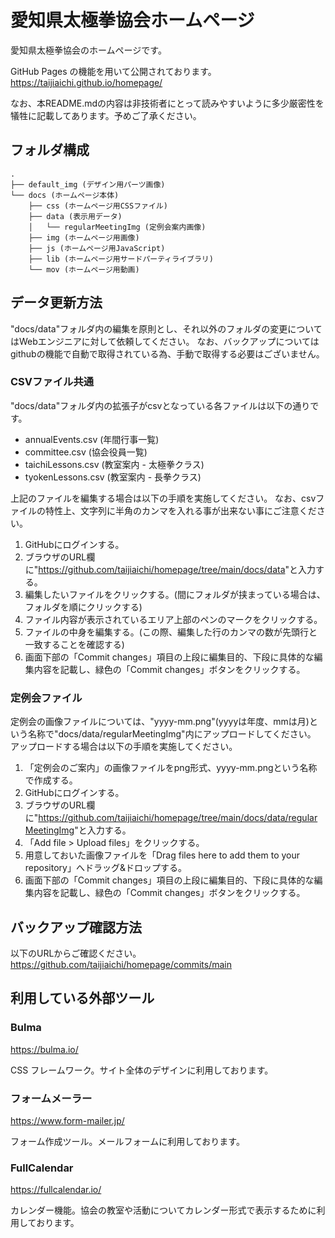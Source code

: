 # 愛知県太極拳協会ホームページ

愛知県太極拳協会のホームページです。

GitHub Pages の機能を用いて公開されております。
<https://taijiaichi.github.io/homepage/>

なお、本README.mdの内容は非技術者にとって読みやすいように多少厳密性を犠牲に記載してあります。予めご了承ください。

## フォルダ構成

```text
.
├── default_img (デザイン用パーツ画像)
└── docs (ホームページ本体)
    ├── css (ホームページ用CSSファイル)
    ├── data (表示用データ)
    │   └── regularMeetingImg (定例会案内画像)
    ├── img (ホームページ用画像)
    ├── js (ホームページ用JavaScript)
    ├── lib (ホームページ用サードパーティライブラリ)
    └── mov (ホームページ用動画)
```

## データ更新方法

"docs/data"フォルダ内の編集を原則とし、それ以外のフォルダの変更についてはWebエンジニアに対して依頼してください。
なお、バックアップについてはgithubの機能で自動で取得されている為、手動で取得する必要はございません。

### CSVファイル共通

"docs/data"フォルダ内の拡張子がcsvとなっている各ファイルは以下の通りです。

+ annualEvents.csv (年間行事一覧)
+ committee.csv (協会役員一覧)
+ taichiLessons.csv (教室案内 - 太極拳クラス)
+ tyokenLessons.csv (教室案内 - 長拳クラス)

上記のファイルを編集する場合は以下の手順を実施してください。
なお、csvファイルの特性上、文字列に半角のカンマを入れる事が出来ない事にご注意ください。

1. GitHubにログインする。
1. ブラウザのURL欄に"<https://github.com/taijiaichi/homepage/tree/main/docs/data>"と入力する。
1. 編集したいファイルをクリックする。(間にフォルダが挟まっている場合は、フォルダを順にクリックする)
1. ファイル内容が表示されているエリア上部のペンのマークをクリックする。
1. ファイルの中身を編集する。(この際、編集した行のカンマの数が先頭行と一致することを確認する)
1. 画面下部の「Commit changes」項目の上段に編集目的、下段に具体的な編集内容を記載し、緑色の「Commit changes」ボタンをクリックする。

### 定例会ファイル

定例会の画像ファイルについては、"yyyy-mm.png"(yyyyは年度、mmは月)という名称で"docs/data/regularMeetingImg"内にアップロードしてください。
アップロードする場合は以下の手順を実施してください。

1. 「定例会のご案内」の画像ファイルをpng形式、yyyy-mm.pngという名称で作成する。
1. GitHubにログインする。
1. ブラウザのURL欄に"<https://github.com/taijiaichi/homepage/tree/main/docs/data/regularMeetingImg>"と入力する。
1. 「Add file > Upload files」をクリックする。
1. 用意しておいた画像ファイルを「Drag files here to add them to your repository」へドラッグ&ドロップする。
1. 画面下部の「Commit changes」項目の上段に編集目的、下段に具体的な編集内容を記載し、緑色の「Commit changes」ボタンをクリックする。

## バックアップ確認方法

以下のURLからご確認ください。
<https://github.com/taijiaichi/homepage/commits/main>

## 利用している外部ツール

### Bulma

<https://bulma.io/>

CSS フレームワーク。サイト全体のデザインに利用しております。

### フォームメーラー

<https://www.form-mailer.jp/>

フォーム作成ツール。メールフォームに利用しております。

### FullCalendar

<https://fullcalendar.io/>

カレンダー機能。協会の教室や活動についてカレンダー形式で表示するために利用しております。
